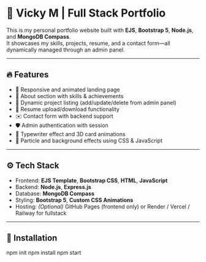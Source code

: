 # 💼 Vicky M | Full Stack Portfolio

This is my personal portfolio website built with **EJS**, **Bootstrap 5**, **Node.js**, and **MongoDB Compass**.  
It showcases my skills, projects, resume, and a contact form—all dynamically managed through an admin panel.

---

## 🔥 Features

- 🎯 Responsive and animated landing page
- 👤 About section with skills & achievements
- 📂 Dynamic project listing (add/update/delete from admin panel)
- 📄 Resume upload/download functionality
- ✉️ Contact form with backend support
- 🛡️ Admin authentication with session
- 💬 Typewriter effect and 3D card animations
- 🎇 Particle and background effects using CSS & JavaScript

---

## ⚙️ Tech Stack

- Frontend: **EJS Template**, **Bootstrap CSS**, **HTML**, **JavaScript**
- Backend: **Node.js**, **Express.js**
- Database: **MongoDB Compass**
- Styling: **Bootstrap 5**, **Custom CSS Animations**
- Hosting: _(Optional)_ GitHub Pages (frontend only) or Render / Vercel / Railway for fullstack

---

## 🚀 Installation

npm init 
npm install
npm start

